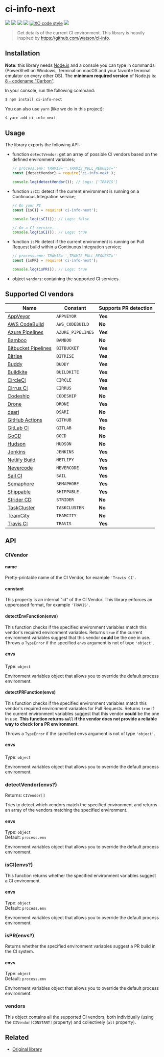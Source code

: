 # ci-info-next

![](https://img.shields.io/github/license/niktekusho/ci-info-next.svg) [![](https://img.shields.io/npm/v/ci-info-next.svg)](https://www.npmjs.com/package/ci-info-next) ![](https://github.com/niktekusho/ci-info-next/workflows/Build%20Status/badge.svg) [![](https://img.shields.io/node/v/ci-info-next.svg)](https://www.npmjs.com/package/ci-info-next) [![XO code style](https://img.shields.io/badge/code_style-XO-5ed9c7.svg)](https://github.com/sindresorhus/xo) [![](https://img.shields.io/bundlephobia/minzip/ci-info-next.svg)](https://bundlephobia.com/result?p=ci-info-next)

> Get details of the current CI environment. This library is heavily inspired by https://github.com/watson/ci-info.

## Installation

**Note:** this library needs [Node.js](https://nodejs.org/) and a console you can type in commands (PowerShell on Windows, Terminal on macOS and your favorite terminal emulator on every other OS). The **minimum required version** of Node.js is: [8 - codename "Carbon"](https://github.com/nodejs/Release#release-schedule).

In your console, run the following command:

```sh
$ npm install ci-info-next
```

You can also use `yarn` (like we do in this project):

```sh
$ yarn add ci-info-next
```

## Usage

The library exports the following API:

-   function `detectVendor`: get an array of possible CI vendors based on the defined environment variables;

    ```js
    // process.env: TRAVIS='',TRAVIS_PULL_REQUEST=''
    const {detectVendor} = require('ci-info-next');

    console.log(detectVendor()); // Logs: ['TRAVIS']
    ```

-   function `isCI`: detect if the current environment is running on a Continuous Integration service;

    ```js
    // On your PC
    const {isCI} = require('ci-info-next');

    console.log(isCI()); // Logs: false

    // On a CI service...
    console.log(isCI()); // Logs: true
    ```

-   function `isPR`: detect if the current environment is running on Pull Request build within a Continuous Integration service;

    ```js
    // process.env: TRAVIS='',TRAVIS_PULL_REQUEST=''
    const {isPR} = require('ci-info-next');

    console.log(isPR()); // Logs: true
    ```

- object `vendors`: containing the supported CI services.

## Supported CI vendors

| Name                                                                            | Constant          | Supports PR detection |
| ------------------------------------------------------------------------------- | ----------------- | --------------------- |
| [AppVeyor](http://www.appveyor.com)                                             | `APPVEYOR`        | **Yes**               |
| [AWS CodeBuild](https://aws.amazon.com/codebuild/)                              | `AWS_CODEBUILD`   | **No**                |
| [Azure Pipelines](https://azure.microsoft.com/en-us/services/devops/pipelines/) | `AZURE_PIPELINES` | **Yes**               |
| [Bamboo](https://www.atlassian.com/software/bamboo)                             | `BAMBOO`          | **No**                |
| [Bitbucket Pipelines](https://bitbucket.org/product/features/pipelines)         | `BITBUCKET`       | **Yes**               |
| [Bitrise](https://www.bitrise.io/)                                              | `BITRISE`         | **Yes**               |
| [Buddy](https://buddy.works/)                                                   | `BUDDY`           | **Yes**               |
| [Buildkite](https://buildkite.com/)                                             | `BUILDKITE`       | **Yes**               |
| [CircleCI](http://circleci.com)                                                 | `CIRCLE`          | **Yes**               |
| [Cirrus CI](https://cirrus-ci.org)                                              | `CIRRUS`          | **Yes**               |
| [Codeship](https://codeship.com)                                                | `CODESHIP`        | **No**                |
| [Drone](https://drone.io)                                                       | `DRONE`           | **Yes**               |
| [dsari](https://github.com/rfinnie/dsari)                                       | `DSARI`           | **No**                |
| [GitHub Actions](https://github.com/features/actions)                           | `GITHUB`          | **Yes**               |
| [GitLab CI](https://about.gitlab.com/product/continuous-integration/)           | `GITLAB`          | **No**                |
| [GoCD](https://www.gocd.org/)                                                   | `GOCD`            | **No**                |
| [Hudson](http://hudson-ci.org)                                                  | `HUDSON`          | **No**                |
| [Jenkins](https://jenkins.io/)                                                  | `JENKINS`         | **Yes**               |
| [Netlify Build](https://www.netlify.com/products/build/)                        | `NETLIFY`         | **Yes**               |
| [Nevercode](https://nevercode.io/)                                              | `NEVERCODE`       | **Yes**               |
| [Sail CI](https://sail.ci/)                                                     | `SAIL`            | **Yes**               |
| [Semaphore](https://semaphoreci.com)                                            | `SEMAPHORE`       | **Yes**               |
| [Shippable](https://www.shippable.com/)                                         | `SHIPPABLE`       | **Yes**               |
| [Strider CD](https://strider-cd.github.io/)                                     | `STRIDER`         | **No**                |
| [TaskCluster](https://docs.taskcluster.net/docs)                                | `TASKCLUSTER`     | **No**                |
| [TeamCity](https://www.jetbrains.com/teamcity/)                                 | `TEAMCITY`        | **No**                |
| [Travis CI](https://travis-ci.com/)                                             | `TRAVIS`          | **Yes**               |

## API

### CIVendor

#### name

Pretty-printable name of the CI Vendor, for example `'Travis CI'`.

#### constant

This property is an internal "id" of the CI Vendor. This library enforces an uppercased format, for example `'TRAVIS'`.

#### detectEnvFunction(envs)

This function checks if the specified environment variables match this vendor's required environment variables.
Returns `true` if the current environment variables suggest that this vendor **could** be the one in use.
Throws a `TypeError` if the specified `envs` argument is not of type `'object'`.

##### envs

Type: `object`

Environment variables object that allows you to override the default process environment.

#### detectPRFunction(envs)

This function checks if the specified environment variables match this vendor's required environment variables for Pull Requests.
Returns `true` if the current environment variables suggest that this vendor **could** be the one in use.
**This function returns `null` if the vendor does not provide a reliable way to check for a PR environment.**

Throws a `TypeError` if the specified envs argument is not of type `'object'`.

##### envs

Type: `object`

Environment variables object that allows you to override the default process environment.

### detectVendor(envs?)

Returns: `CIVendor[]`

Tries to detect which vendors match the specified environment and returns an array of the vendors matching the specified environment.

#### envs

Type: `object`<br>
Default: `process.env`

Environment variables object that allows you to override the default process environment.

### isCI(envs?)

This function returns whether the specified environment variables suggest a CI environment.

#### envs

Type: `object`<br>
Default: `process.env`

Environment variables object that allows you to override the default process environment.

### isPR(envs?)

Returns whether the specified environment variables suggest a PR build in the CI system.

#### envs

Type: `object`<br>
Default: `process.env`

Environment variables object that allows you to override the default process environment.

### vendors

This object contains all the supported CI vendors, both individually (using the `CIVendor[CONSTANT]` property) and collectively (`all` property).

## Related

-   [Original library](https://github.com/watson/ci-info)
